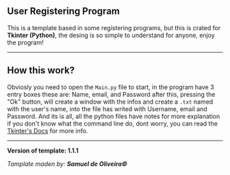 ## User Registering Program

This is a template based in some registering programs, but
this is crated for **Tkinter (Python)**, the desing is so simple
to understand for anyone, enjoy the program!

---

## How this work?

Obviosly you need to open the ```Main.py``` file to start, in the
program have 3 entry boxes these are: Name, email, and Password
after this, pressing the "Ok" button, will create a window with 
the infos and create a ```.txt``` named with the user's name,
into the file has writed with Username, email and Password. And
its is all, all the python files have notes for more explanation
if you don't know what the command line do, dont worry, you can 
read the [Tkinter's Docs](https://tkdocs.com/tutorial/index.html) 
for more info.

---

**Version of template: 1.1.1**

*Tamplate maden by: **Samuel de Oliveira©***
